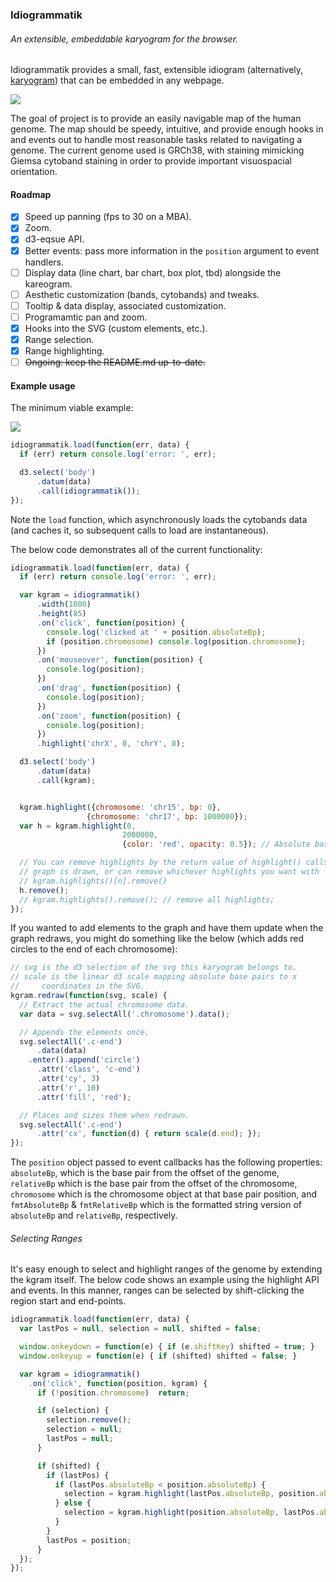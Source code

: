 ### Idiogrammatik
###### An extensible, embeddable karyogram for the browser.

Idiogrammatik provides a small, fast, extensible idiogram (alternatively, [karyogram](http://en.wikipedia.org/wiki/Karyogram)) that can be embedded in any webpage.

![](http://cl.ly/image/3c2p3p3S0942/Screen%20Recording%202014-08-30%20at%2005.22%20PM.gif)

The goal of project is to provide an easily navigable map of the human genome. The map should be speedy, intuitive, and provide enough hooks in and events out to handle most reasonable tasks related to navigating a genome. The current genome used is GRCh38, with staining mimicking Giemsa cytoband staining in order to provide important visuospacial orientation.

#### Roadmap

- [X] Speed up panning (fps to 30 on a MBA).
- [X] Zoom.
- [X] d3-eqsue API.
- [X] Better events: pass more information in the `position` argument to event handlers.
- [ ] Display data (line chart, bar chart, box plot, tbd) alongside the kareogram.
- [ ] Aesthetic customization (bands, cytobands) and tweaks.
- [ ] Tooltip & data display, associated customization.
- [ ] Programamtic pan and zoom.
- [X] Hooks into the SVG (custom elements, etc.).
- [X] Range selection.
- [X] Range highlighting.
- [ ] ~~Ongoing: keep the README.md up-to-date.~~

#### Example usage
The minimum viable example:

![](http://cl.ly/image/0M371r0O3R1k/Screen%20Shot%202014-08-29%20at%205.19.56%20PM.png)

```javascript
idiogrammatik.load(function(err, data) {
  if (err) return console.log('error: ', err);

  d3.select('body')
      .datum(data)
      .call(idiogrammatik());
});
```

Note the `load` function, which asynchronously loads the cytobands data (and caches it, so subsequent calls to load are instantaneous).

The below code demonstrates all of the current functionality:

```javascript
idiogrammatik.load(function(err, data) {
  if (err) return console.log('error: ', err);

  var kgram = idiogrammatik()
      .width(1000)
      .height(85)
      .on('click', function(position) {
        console.log('clicked at ' + position.absoluteBp);
        if (position.chromosome) console.log(position.chromosome);
      })
      .on('mouseover', function(position) {
        console.log(position);
      })
      .on('drag', function(position) {
        console.log(position);
      })
      .on('zoom', function(position) {
        console.log(position);
      })
      .highlight('chrX', 0, 'chrY', 0);

  d3.select('body')
      .datum(data)
      .call(kgram);


  kgram.highlight({chromosome: 'chr15', bp: 0},
                 {chromosome: 'chr17', bp: 1000000});
  var h = kgram.highlight(0,
                         2000000,
                         {color: 'red', opacity: 0.5}); // Absolute basepairs.

  // You can remove highlights by the return value of highlight() calls after the
  // graph is drawn, or can remove whichever highlights you want with
  // kgram.highlights()[n].remove()
  h.remove();
  // kgram.highlights().remove(); // remove all highlights;
});
```

If you wanted to add elements to the graph and have them update when the graph redraws, you might do something like the below (which adds red circles to the end of each chromosome):

```javascript
// svg is the d3 selection of the svg this karyogram belongs to.
// scale is the linear d3 scale mapping absolute base pairs to x
//     coordinates in the SVG.
kgram.redraw(function(svg, scale) {
  // Extract the actual chromosome data.
  var data = svg.selectAll('.chromosome').data();

  // Appends the elements once.
  svg.selectAll('.c-end')
      .data(data)
    .enter().append('circle')
      .attr('class', 'c-end')
      .attr('cy', 3)
      .attr('r', 10)
      .attr('fill', 'red');

  // Places and sizes them when redrawn.
  svg.selectAll('.c-end')
      .attr('cx', function(d) { return scale(d.end); });
});
```

The `position` object passed to event callbacks has the following properties: `absoluteBp`, which is the base pair from the offset of the genome, `relativeBp` which is the base pair from the offset of the chromosome, `chromosome` which is the chromosome object at that base pair position, and `fmtAbsoluteBp` & `fmtRelativeBp` which is the formatted string version of `absoluteBp` and `relativeBp`, respectively.

###### Selecting Ranges

It's easy enough to select and highlight ranges of the genome by extending the kgram itself. The below code shows an example using the highlight API and events. In this manner, ranges can be selected by shift-clicking the region start and end-points.

```javascript
idiogrammatik.load(function(err, data) {
  var lastPos = null, selection = null, shifted = false;

  window.onkeydown = function(e) { if (e.shiftKey) shifted = true; }
  window.onkeyup = function(e) { if (shifted) shifted = false; }

  var kgram = idiogrammatik()
    .on('click', function(position, kgram) {
      if (!position.chromosome)  return;

      if (selection) {
        selection.remove();
        selection = null;
        lastPos = null;
      }

      if (shifted) {
        if (lastPos) {
          if (lastPos.absoluteBp < position.absoluteBp) {
            selection = kgram.highlight(lastPos.absoluteBp, position.absoluteBp);
          } else {
            selection = kgram.highlight(position.absoluteBp, lastPos.absoluteBp);
          }
        }
        lastPos = position;
      }
  });
});
```
